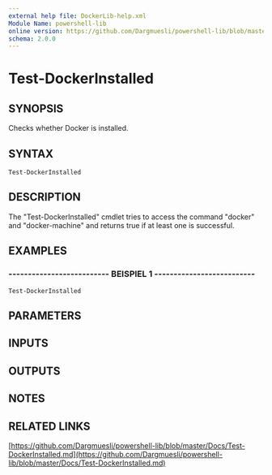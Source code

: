 ```yaml
---
external help file: DockerLib-help.xml
Module Name: powershell-lib
online version: https://github.com/Dargmuesli/powershell-lib/blob/master/Docs/Test-DockerInstalled.md
schema: 2.0.0
---
```


# Test-DockerInstalled

## SYNOPSIS
Checks whether Docker is installed.

## SYNTAX

```
Test-DockerInstalled
```

## DESCRIPTION
The "Test-DockerInstalled" cmdlet tries to access the command "docker" and "docker-machine" and returns true if at least one is successful.

## EXAMPLES

### -------------------------- BEISPIEL 1 --------------------------
```
Test-DockerInstalled
```

## PARAMETERS

## INPUTS

## OUTPUTS

## NOTES

## RELATED LINKS

[https://github.com/Dargmuesli/powershell-lib/blob/master/Docs/Test-DockerInstalled.md](https://github.com/Dargmuesli/powershell-lib/blob/master/Docs/Test-DockerInstalled.md)

